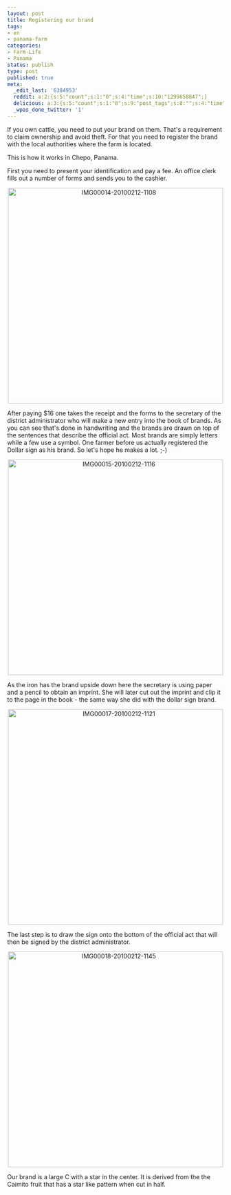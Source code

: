 ```yaml
---
layout: post
title: Registering our brand
tags:
- en
- panama-farm
categories:
- Farm-Life
- Panama
status: publish
type: post
published: true
meta:
  _edit_last: '6384953'
  reddit: a:2:{s:5:"count";s:1:"0";s:4:"time";s:10:"1299658847";}
  delicious: a:3:{s:5:"count";s:1:"0";s:9:"post_tags";s:0:"";s:4:"time";s:10:"1281981123";}
  _wpas_done_twitter: '1'
---
```

If you own cattle, you need to put your brand on them. That's a requirement to claim ownership and avoid theft. For that you need to register the brand with the local authorities where the farm is located.

This is how it works in Chepo, Panama.

First you need to present your identification and pay a fee. An office clerk fills out a number of forms and sends you to the cashier.

<div style="text-align:center;"><a href="http://www.flickr.com/photos/34665899@N00/4359311815" title="View 'IMG00014-20100212-1108' on Flickr.com"><img border="0" width="500" alt="IMG00014-20100212-1108" src="http://farm3.static.flickr.com/2758/4359311815_9fd0c878ed.jpg"></a></div>

After paying $16 one takes the receipt and the forms to the secretary of the district administrator who will make a new entry into the book of brands. As you can see that's done in handwriting and the brands are drawn on top of the sentences that describe the official act. Most brands are simply letters while a few use a symbol. One farmer before us actually registered the Dollar sign as his brand. So let's hope he makes a lot. ;-)

<div style="text-align:center;"><a href="http://www.flickr.com/photos/34665899@N00/4359309667" title="View 'IMG00015-20100212-1116' on Flickr.com"><img border="0" width="500" alt="IMG00015-20100212-1116" src="http://farm5.static.flickr.com/4004/4359309667_1e72ca1d82.jpg"></a></div>

As the iron has the brand upside down here the secretary is using paper and a pencil to obtain an imprint. She will later cut out the imprint and clip it to the page in the book - the same way she did with the dollar sign brand.

<div style="text-align:center;"><a href="http://www.flickr.com/photos/34665899@N00/4360046792" title="View 'IMG00017-20100212-1121' on Flickr.com"><img border="0" width="500" alt="IMG00017-20100212-1121" src="http://farm5.static.flickr.com/4057/4360046792_e4d975a454.jpg"></a></div>

The last step is to draw the sign onto the bottom of the official act that will then be signed by the district administrator.

<div style="text-align:center;"><a href="http://www.flickr.com/photos/34665899@N00/4359306499" title="View 'IMG00018-20100212-1145' on Flickr.com"><img border="0" width="500" alt="IMG00018-20100212-1145" src="http://farm5.static.flickr.com/4061/4359306499_7a80bb6e98.jpg"></a></div>

Our brand is a large C with a star in the center. It is derived from the the Caimito fruit that has a star like pattern when cut in half.
